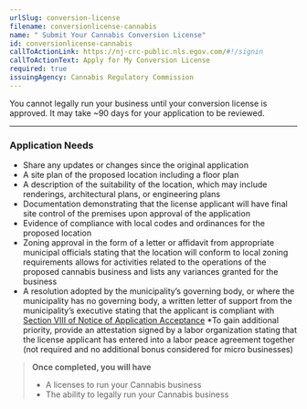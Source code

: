 ```yaml
---
urlSlug: conversion-license
filename: conversionlicense-cannabis
name: " Submit Your Cannabis Conversion License"
id: conversionlicense-cannabis
callToActionLink: https://nj-crc-public.nls.egov.com/#!/signin
callToActionText: Apply for My Conversion License
required: true
issuingAgency: Cannabis Regulatory Commission
---
```

You cannot legally run your business until your conversion license is approved. It may take ~90 days for your application to be reviewed.

- - -

### Application Needs

* Share any updates or changes since the original application
* A site plan of the proposed location including a floor plan 
* A description of the suitability of the location, which may include renderings, architectural plans, or engineering plans
* Documentation demonstrating that the license applicant will have final site control of the premises upon approval of the application
* Evidence of compliance with local codes and ordinances for the proposed location
* Zoning approval in the form of a letter or affidavit from appropriate municipal officials stating that the location will conform to local zoning requirements allows for activities related to the operations of the proposed cannabis business and lists any variances granted for the business
* A resolution adopted by the municipality’s governing body, or where the municipality has no governing body, a written letter of support from the municipality’s executive stating that the applicant is compliant with [Section VIII of Notice of Application Acceptance](https://www.nj.gov/cannabis/documents/businesses/personal-use/Final%20Notice%20of%20Application%20Acceptance.pdf)
*To gain additional priority, provide an attestation signed by a labor organization stating that the license applicant has entered into a labor peace agreement together (not required and no additional bonus considered for micro businesses)

> **Once completed, you will have**
>
> * A licenses to run your Cannabis business
> * The ability to legally run your Cannabis business